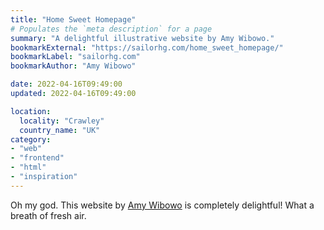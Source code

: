 ```yaml
---
title: "Home Sweet Homepage"
# Populates the `meta description` for a page
summary: "A delightful illustrative website by Amy Wibowo."
bookmarkExternal: "https://sailorhg.com/home_sweet_homepage/"
bookmarkLabel: "sailorhg.com"
bookmarkAuthor: "Amy Wibowo"

date: 2022-04-16T09:49:00
updated: 2022-04-16T09:49:00

location:
  locality: "Crawley"
  country_name: "UK"
category:
- "web"
- "frontend"
- "html"
- "inspiration"
---
```


Oh my god. This website by [Amy Wibowo](https://twitter.com/sailorhg) is completely delightful! What a breath of fresh air.
